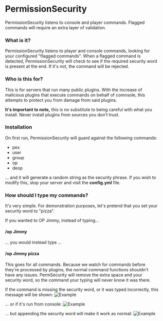# PermissionSecurity
PermissionSecurity listens to console and player commands. Flagged commands will require an extra layer of validation.

### What is it?
PermissionSecurity listens to player and console commands, looking for your configured "flagged commands". When a flagged command is detected, PermissionSecurity will check to see if the required security word is present at the end. If it's not, the command will be rejected.

### Who is this for?
This is for servers that run many public plugins. With the increase of malicious plugins that execute commands on behalf of comnsole, this attempts to protect you from damage from said plugins.

**It's important to note,** this is no substitute to being careful with what you install. Never install plugins from sources you don't trust.

### Installation
On first run, PermissionSecurity will guard against the following commands:
* pex
* user
* group
* op
* deop

... and it will generate a random string as the security phrase. If you wish to modify this, stop your server and visit the **config.yml** file.

### How should I type my commands?
It's very simple. For demonstration purposes, let's pretend that you set your security word to "pizza".

If you wanted to OP Jimmy, instead of typing...

#### /op Jimmy

... you would instead type ...

#### /op Jimmy pizza

This goes for all commands. Because we watch for commands before they're processed by plugins, the normal command functions shouldn't have any issues. PermSecurity will remove the extra space and your security word, so the command your typing will never know it was there.

If the command is missing the security word, or it was typed incorrectly, this message will be shown:
![Example](https://s3.amazonaws.com/f.cl.ly/items/351O07171I3d3I1i4411/Screen%20Shot%202016-03-28%20at%202.12.38%20AM.png?v=99c86ae7)

... or if it's run from console:
![Example](https://s3.amazonaws.com/f.cl.ly/items/182A0v023T0y052S0a37/Screen%20Shot%202016-03-28%20at%202.13.23%20AM.png?v=fc672854)

... but appending the security word will make it work as normal:
![Example](https://s3.amazonaws.com/f.cl.ly/items/1Z2h020f1Z0r3K2g2t0I/Screen%20Shot%202016-03-28%20at%202.27.15%20AM.png?v=d794141b)
